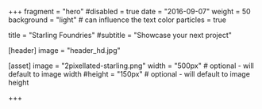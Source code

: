 +++
fragment = "hero"
#disabled = true
date = "2016-09-07"
weight = 50
background = "light" # can influence the text color
particles = true

title = "Starling Foundries"
#subtitle = "Showcase your next project"

[header]
  image = "header_hd.jpg"

[asset]
  image = "2pixellated-starling.png"
  width = "500px" # optional - will default to image width
  #height = "150px" # optional - will default to image height

+++
